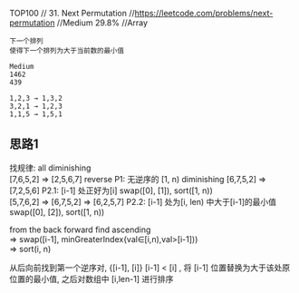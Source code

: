 TOP100
// 31. Next Permutation
//https://leetcode.com/problems/next-permutation
//Medium 29.8%
//Array

```
下一个排列
使得下一个排列为大于当前数的最小值

Medium
1462
439

1,2,3 → 1,3,2
3,2,1 → 1,2,3
1,1,5 → 1,5,1
```

## 思路1
 找规律:
all diminishing  
[7,6,5,2]  ⇒  [2,5,6,7]  reverse             P1: 无逆序的
[1, n) diminishing 
[6,7,5,2]  ⇒  [7,2,5,6]                      P2.1: [i-1] 处正好为[i]
swap([0], [1]), sort([1, n))  
[5,7,6,2]  ⇒  [6,7,5,2] ⇒ [6,2,5,7]          P2.2: [i-1] 处为[i, len) 中大于[i-1]的最小值
swap([0], [2]), sort([1, n))    
  
from the back forward find ascending     
⇒  swap([i-1], minGreaterIndex{val∈[i,n),val>[i-1]))     
⇒  sort(i, n)    
  
从后向前找到第一个逆序对, {[i-1], [i]}  [i-1] < [i] ,
将 [i-1] 位置替换为大于该处原位置的最小值,
之后对数组中 [i,len-1] 进行排序
